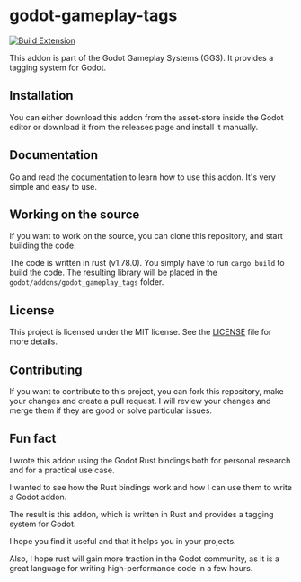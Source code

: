 godot-gameplay-tags
===================
[![Build Extension](https://github.com/OctoD/godot-gameplay-tags/actions/workflows/build-extension.yml/badge.svg)](https://github.com/OctoD/godot-gameplay-tags/actions/workflows/build-extension.yml)

This addon is part of the Godot Gameplay Systems (GGS). It provides a tagging system for Godot.

## Installation

You can either download this addon from the asset-store inside the Godot editor or download it from the releases page and install it manually.

## Documentation

Go and read the [documentation](docs/readme.md) to learn how to use this addon. It's very simple and easy to use.

## Working on the source

If you want to work on the source, you can clone this repository, and start building the code.

The code is written in rust (v1.78.0). You simply have to run `cargo build` to build the code. The resulting library will be placed in the `godot/addons/godot_gameplay_tags` folder.

## License

This project is licensed under the MIT license. See the [LICENSE](LICENSE) file for more details.

## Contributing

If you want to contribute to this project, you can fork this repository, make your changes and create a pull request. I will review your changes and merge them if they are good or solve particular issues.

## Fun fact

I wrote this addon using the Godot Rust bindings both for personal research and for a practical use case. 

I wanted to see how the Rust bindings work and how I can use them to write a Godot addon. 

The result is this addon, which is written in Rust and provides a tagging system for Godot. 

I hope you find it useful and that it helps you in your projects.

Also, I hope rust will gain more traction in the Godot community, as it is a great language for writing high-performance code in a few hours.

